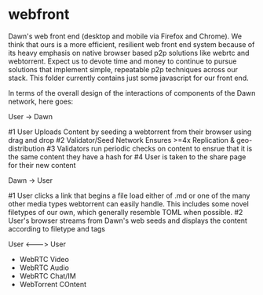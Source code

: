 # webfront
Dawn's web front end (desktop and mobile via Firefox and Chrome).  We think that ours is a more efficient, resilient web front end system because of its heavy emphasis on native browser based p2p solutions like webrtc and webtorrent.  Expect us to devote time and money to continue to pursue solutions that implement simple, repeatable p2p techniques across our stack.  This folder currently contains just some javascript for our front end.

In terms of the overall design of the interactions of components of the Dawn network, here goes:

User -> Dawn

#1 User Uploads Content by seeding a webtorrent from their browser using drag and drop 
#2 Validator/Seed Network Ensures >=4x Replication & geo-distribution
#3 Validators run periodic checks on content to ensrue that it is the same content they have a hash for
#4 User is taken to the share page for their new content

Dawn -> User

#1 User clicks a link that begins a file load either of .md or one of the many other media types webtorrent can easily handle. This includes some novel filetypes of our own, which generally resemble TOML when possible.
#2 User's browser streams from Dawn's web seeds and displays the content according to filetype and tags

User <---> User

* WebRTC Video
* WebRTC Audio
* WebRTC Chat/IM
* WebTorrent COntent
